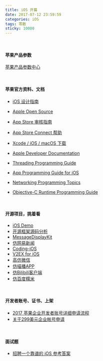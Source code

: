 ```yaml
---
title: iOS 开篇
date: 2017-07-12 23:59:59
categories: iOS
tags: 零散
sticky: 10000
---
```



<br>

#### 苹果产品参数

[苹果产品参数中心](https://hubapple.cn/)

<br>

#### 苹果官方资料、文档

* [iOS 设计指南](https://developer.apple.com/cn/design/human-interface-guidelines/designing-for-ios)
* [Apple Open Source](https://opensource.apple.com)
* [App Store 审核指南](https://developer.apple.com/cn/app-store/review/guidelines/)
* [App Store Connect 帮助](https://help.apple.com/app-store-connect/#/)
* [Xcode / iOS / macOS 下载](https://developer.apple.com/download/)

* [Apple Developer Documentation](https://developer.apple.com/documentation/)
* [Threading Programming Guide](https://developer.apple.com/library/archive/documentation/Cocoa/Conceptual/Multithreading/Introduction/Introduction.html#//apple_ref/doc/uid/10000057i-CH1-SW1)
* [App Programming Guide for iOS](https://developer.apple.com/library/archive/documentation/iPhone/Conceptual/iPhoneOSProgrammingGuide/Introduction/Introduction.html#//apple_ref/doc/uid/TP40007072)
* [Networking Programming Topics](https://developer.apple.com/library/archive/documentation/NetworkingInternet/Conceptual/NetworkingTopics/Introduction/Introduction.html#//apple_ref/doc/uid/TP40012546-SW1)
* [Objective-C Runtime Programming Guide](https://developer.apple.com/library/archive/documentation/Cocoa/Conceptual/ObjCRuntimeGuide/Introduction/Introduction.html#//apple_ref/doc/uid/TP40008048-CH1-SW1)


<br>

#### 开源项目，挑着看

* [iOS Demo](https://github.com/Tim9Liu9/TimLiu-iOS)
* [开源框架源码分析](https://github.com/Draveness/analyze)
* [MessageDisplayKit](https://github.com/xhzengAIB/MessageDisplayKit)
* [仿网易新闻](https://github.com/dsxNiubility/SXNews)
* [Coding-iOS](https://github.com/Coding/Coding-iOS/tree/master/Coding_iOS)
* [V2EX for iOS](https://github.com/singro/v2ex)
* [高仿微信](https://github.com/gsdios/GSD_WeiXin)
* [仿喵播APP](https://github.com/SunLiner/MiaowShow)
* [仿Bilibili客户端](https://github.com/MichaelHuyp/Bilibili_Wuxianda)
* [仿百度糯米](https://github.com/lookingstars/nuomi)

<br>

#### 开发者账号、证书、上架

* [2017 苹果企业开发者账号详细申请流程](https://ybbc.github.io/posts/7a32a90d/)
* [关于299美元企业帐号申请](https://blog.csdn.net/huxinguang_ios/article/details/70258601)

<br>

#### 面试题

* [招聘一个靠谱的 iOS 参考答案](https://github.com/ChenYilong/iOSInterviewQuestions/tree/master/01%E3%80%8A%E6%8B%9B%E8%81%98%E4%B8%80%E4%B8%AA%E9%9D%A0%E8%B0%B1%E7%9A%84iOS%E3%80%8B%E9%9D%A2%E8%AF%95%E9%A2%98%E5%8F%82%E8%80%83%E7%AD%94%E6%A1%88)

<br>
<br>
<br>


